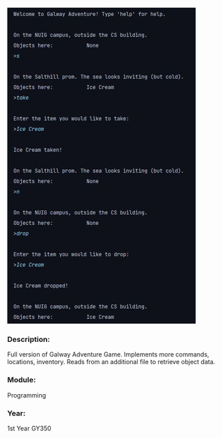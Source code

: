 ![Snippet of Galway Adventure Game 2 gameplay](../1-Screenshots/Galway-Adventure-Game-2.JPG)

### Description: 
Full version of Galway Adventure Game. Implements more commands, locations, inventory. Reads from an additional file to retrieve object data. 

### Module: 
Programming

### Year: 
1st Year GY350